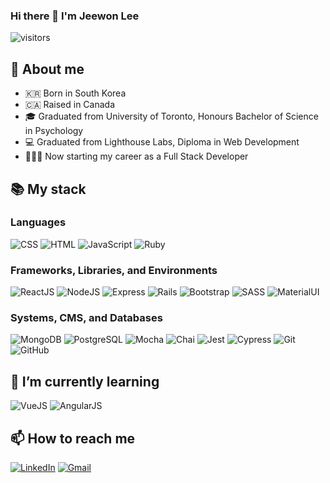### Hi there 👋 I'm Jeewon Lee

<!--
**jjwlee94/jjwlee94** is a ✨ _special_ ✨ repository because its `README.md` (this file) appears on your GitHub profile.
-->

![visitors](https://visitor-badge-reloaded.herokuapp.com/badge?page_id=jjwlee94.jjwlee94&color=blue&style=for-the-badge&logo=Github)

## 🌟 About me

- 🇰🇷 Born in South Korea
- 🇨🇦 Raised in Canada
- 🎓 Graduated from University of Toronto, Honours Bachelor of Science in Psychology
- 💻 Graduated from Lighthouse Labs, Diploma in Web Development
- 👩🏻‍💻  Now starting my career as a Full Stack Developer

## 📚 My stack

### Languages

<p>
  <img alt="CSS" src="https://img.shields.io/badge/CSS%20-%231572B6.svg?logo=css3&logoColor=white">
  <img alt="HTML" src="https://img.shields.io/badge/HTML%20-%23E34F26.svg?logo=html5&logoColor=white">
  <img alt="JavaScript" src="https://img.shields.io/badge/JavaScript%20-%23F7DF1E.svg?logo=javascript&logoColor=black">
  <img alt="Ruby" src="https://img.shields.io/badge/Ruby%20-darkred.svg?logo=ruby&logoColor=white">
</p>

### Frameworks, Libraries, and Environments

<p>
  <img alt="ReactJS" src="https://img.shields.io/badge/React.js%20-%2320232a.svg?logo=react&logoColor=%2361DAFB">
  <img alt="NodeJS" src="https://img.shields.io/badge/Node.js%20-%2343853D.svg?logo=node.js&logoColor=white">
  <img alt="Express" src="https://img.shields.io/badge/Express%20-grey.svg?logo=express&logoColor=white">
  <img alt="Rails" src="https://img.shields.io/badge/Rails%20-maroon.svg?logo=rubyonrails&logoColor=white">
  <img alt="Bootstrap" src="https://img.shields.io/badge/Bootstrap%20-purple.svg?logo=bootstrap&logoColor=white">
  <img alt="SASS" src="https://img.shields.io/badge/SASS%20-orchid.svg?logo=sass&logoColor=white">
  <img alt="MaterialUI" src="https://img.shields.io/badge/Material UI%20-blue.svg?logo=mui&logoColor=white">
</p>

### Systems, CMS, and Databases

<p>
  <img alt="MongoDB" src="https://img.shields.io/badge/MongoDB%20-green.svg?logo=mongodb&logoColor=white">
  <img alt="PostgreSQL" src="https://img.shields.io/badge/PostgreSQL%20-%23025E8C.svg?logo=postgresql&logoColor=white">
  <img alt="Mocha" src="https://img.shields.io/badge/Mocha%20-saddlebrown.svg?logo=mocha&logoColor=white">
  <img alt="Chai" src="https://img.shields.io/badge/Chai%20-bisque.svg?logo=chai&logoColor=maroon">
  <img alt="Jest" src="https://img.shields.io/badge/Jest%20-red.svg?logo=jest&logoColor=white">
  <img alt="Cypress" src="https://img.shields.io/badge/Cypress%20-grey.svg?logo=cypress&logoColor=white">
  <img alt="Git" src="https://img.shields.io/badge/Git%20-black.svg?logo=git&logoColor=white">
  <img alt="GitHub" src="https://img.shields.io/badge/GitHub%20-%2320232a.svg?logo=github&logoColor=white">
</p>

## 🌱 I’m currently learning

<p>
  <img alt="VueJS" src="https://img.shields.io/badge/Vue.js%20-%2343853D.svg?logo=vue.js&logoColor=white">
  <img alt="AngularJS" src="https://img.shields.io/badge/Angular.js%20-firebrick.svg?logo=angular&logoColor=white">
</p>

## 📫 How to reach me

<a href="https://www.linkedin.com/in/jeewon-lee-dev"><img src="https://img.icons8.com/bubbles/50/000000/linkedin.png" alt="LinkedIn"/></a>
<a href="mailto:jeewon.jlee@gmail.com"><img src="https://img.icons8.com/bubbles/50/000000/gmail.png" alt="Gmail"/></a>
